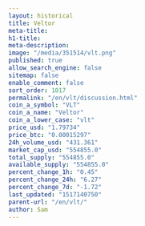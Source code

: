 ```yaml
---
layout: historical
title: Veltor
meta-title: 
h1-title: 
meta-description: 
image: "/media/351514/vlt.png"
published: true
allow_search_engine: false
sitemap: false
enable_comment: false
sort_order: 1017
permalink: "/en/vlt/discussion.html"
coin_a_symbol: "VLT"
coin_a_name: "Veltor"
coin_a_lower_case: "vlt"
price_usd: "1.79734"
price_btc: "0.00015297"
24h_volume_usd: "431.361"
market_cap_usd: "554855.0"
total_supply: "554855.0"
available_supply: "554855.0"
percent_change_1h: "0.45"
percent_change_24h: "6.27"
percent_change_7d: "-1.72"
last_updated: "1517140750"
parent-url: "/en/vlt/"
author: Sam
---
```


